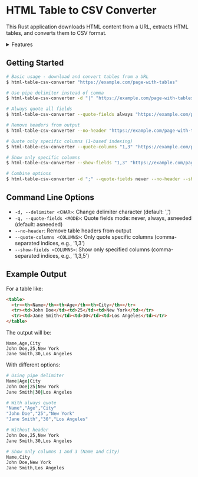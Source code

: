# HTML Table to CSV Converter

This Rust application downloads HTML content from a URL, extracts HTML tables, and converts them to CSV format.

<details markdown>

<summary> Features </summary>

## Features

- Downloads HTML content from any URL
- Parses HTML and extracts table data
- Converts table data to CSV format with customizable options
- Command-line interface for easy usage
- Configurable CSV delimiter
- Flexible field quoting options
- Header removal option
- Column-specific quoting
- Column filtering (show only specified columns)

## Dependencies

The application uses the following Rust crates:
- `clap` - Command line argument parsing
- `ureq` - HTTP client for downloading HTML with rustls TLS support

## Current Implementation

The current implementation includes:

1. **URL argument parsing** - Uses clap to handle command line arguments with extensive options
2. **HTML downloading** - Uses ureq HTTP client with rustls TLS support
3. **HTML table parsing** - Robust HTML table parsing without external HTML parsing dependencies
4. **CSV conversion** - Converts extracted table data to CSV format with customizable options:
   - Configurable delimiter (comma, pipe, semicolon, etc.)
   - Flexible quoting modes (never, always, as-needed)
   - Header removal option
   - Column-specific quoting
   - Column filtering to show only specified fields
5. **Error handling** - Proper error handling and user feedback

## Building

To build the project:
```bash
cargo build --release
```

To run tests:
```bash
cargo test
```

To run example:
```bash
cargo run -- https://gist.githubusercontent.com/bella92/4184664/raw/82982ace341d5a579ad53b53a47bcf58c7dea5ee/1.%2520Fresh-fruits
```

</details>

## Getting Started

```bash
# Basic usage - download and convert tables from a URL
$ html-table-csv-converter "https://example.com/page-with-tables"

# Use pipe delimiter instead of comma
$ html-table-csv-converter -d "|" "https://example.com/page-with-tables"

# Always quote all fields
$ html-table-csv-converter --quote-fields always "https://example.com/page-with-tables"

# Remove headers from output
$ html-table-csv-converter --no-header "https://example.com/page-with-tables"

# Quote only specific columns (1-based indexing)
$ html-table-csv-converter --quote-columns "1,3" "https://example.com/page-with-tables"

# Show only specific columns
$ html-table-csv-converter --show-fields "1,3" "https://example.com/page-with-tables"

# Combine options
$ html-table-csv-converter -d ";" --quote-fields never --no-header --show-fields "2,4" "https://example.com/page-with-tables"

```

## Command Line Options

- `-d, --delimiter <CHAR>`: Change delimiter character (default: ',')
- `-q, --quote-fields <MODE>`: Quote fields mode: never, always, asneeded (default: asneeded)
- `--no-header`: Remove table headers from output
- `--quote-columns <COLUMNS>`: Only quote specific columns (comma-separated indices, e.g., '1,3')
- `--show-fields <COLUMNS>`: Show only specified columns (comma-separated indices, e.g., '1,3,5')

## Example Output

For a table like:
```html
<table>
  <tr><th>Name</th><th>Age</th><th>City</th></tr>
  <tr><td>John Doe</td><td>25</td><td>New York</td></tr>
  <tr><td>Jane Smith</td><td>30</td><td>Los Angeles</td></tr>
</table>
```

The output will be:
```csv
Name,Age,City
John Doe,25,New York
Jane Smith,30,Los Angeles
```

With different options:
```bash
# Using pipe delimiter
Name|Age|City
John Doe|25|New York
Jane Smith|30|Los Angeles

# With always quote
"Name","Age","City"
"John Doe","25","New York"
"Jane Smith","30","Los Angeles"

# Without header
John Doe,25,New York
Jane Smith,30,Los Angeles

# Show only columns 1 and 3 (Name and City)
Name,City
John Doe,New York
Jane Smith,Los Angeles
```
